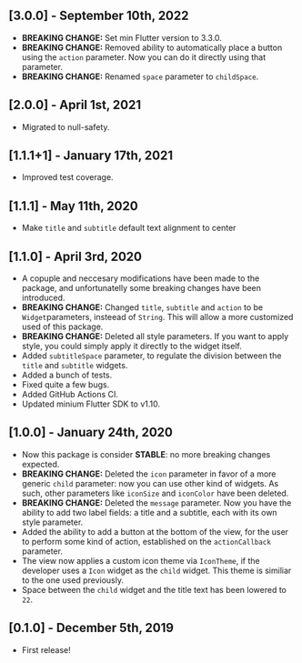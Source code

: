 ## [3.0.0] - September 10th, 2022

- **BREAKING CHANGE:** Set min Flutter version to 3.3.0.
- **BREAKING CHANGE:** Removed ability to automatically place a button using the `action` parameter. Now you can do it directly using that parameter.
- **BREAKING CHANGE:** Renamed `space` parameter to `childSpace`.

## [2.0.0] - April 1st, 2021

- Migrated to null-safety.

## [1.1.1+1] - January 17th, 2021

- Improved test coverage.

## [1.1.1] - May 11th, 2020

- Make `title` and `subtitle` default text alignment to center

## [1.1.0] - April 3rd, 2020

- A copuple and neccesary modifications have been made to the package, and unfortunatelly some breaking changes have been introduced.
- **BREAKING CHANGE:** Changed `title`, `subtitle` and `action` to be `Widget`parameters, insteead of `String`. This will allow a more customized used of this package.
- **BREAKING CHANGE:** Deleted all style parameters. If you want to apply style, you could simply apply it directly to the widget itself.
- Added `subtitleSpace` parameter, to regulate the division between the `title` and `subtitle` widgets.
- Added a bunch of tests.
- Fixed quite a few bugs.
- Added GitHub Actions CI.
- Updated minium Flutter SDK to v1.10.

## [1.0.0] - January 24th, 2020

- Now this package is consider **STABLE**: no more breaking changes expected.
- **BREAKING CHANGE:** Deleted the `icon` parameter in favor of a more generic `child` parameter: now you can use other kind of widgets. As such, other parameters like `iconSize` and `iconColor` have been deleted.
- **BREAKING CHANGE:** Deleted the `message` parameter. Now you have the ability to add two label fields: a title and a subtitle, each with its own style parameter.
- Added the ability to add a button at the bottom of the view, for the user to perform some kind of action, established on the `actionCallback` parameter.
- The view now applies a custom icon theme via `IconTheme`, if the developer uses a `Icon` widget as the `child` widget. This theme is similiar to the one used previously.
- Space between the `child` widget and the title text has been lowered to `22`.

## [0.1.0] - December 5th, 2019

- First release!
